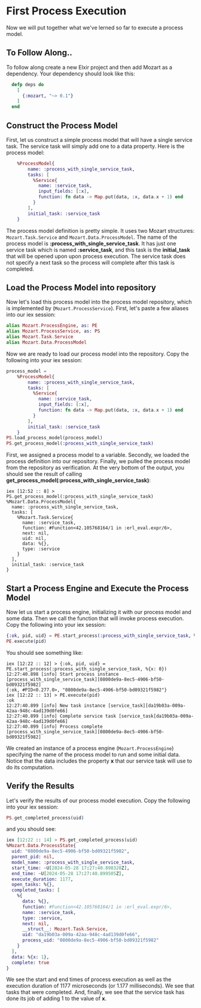 # First Process Execution

Now we will put together what we've lerned so far to execute a process model. 

## To Follow Along..

To follow along create a new Elxir project and then add Mozart as a dependency. Your dependency should look like this:

```elixir
  defp deps do
    [
      {:mozart, "~> 0.1"}
    ]
  end
```

## Construct the Process Model

First, let us construct a simple process model that will have a single service task. The service task will simply add one to a data property. Here is the process model:

```elixir
    %ProcessModel{
        name: :process_with_single_service_task,
        tasks: [
          %Service{
            name: :service_task,
            input_fields: [:x],
            function: fn data -> Map.put(data, :x, data.x + 1) end
          }
        ],
        initial_task: :service_task
    }
```

The process model definition is pretty simple. It uses two Mozart structures: `Mozart.Task.Service` and `Mozart.Data.ProcessModel`. The name of the process model is **:process_with_single_service_task**. It has just one service task which is named **:service_task**, and this task is the **initial_task** that will be opened upon upon process execution. The service task does not specify a next task so the process will complete after this task is completed.

## Load the Process Model into repository

Now let's load this process model into the process model repository, which is implemented by (`Mozart.ProcessService`). First, let's paste a few aliases into our iex session:

```elixir
alias Mozart.ProcessEngine, as: PE
alias Mozart.ProcessService, as: PS
alias Mozart.Task.Service
alias Mozart.Data.ProcessModel

```

Now we are ready to load our process model into the repository. Copy the following into your iex session:

```elixir
process_model = 
    %ProcessModel{
        name: :process_with_single_service_task,
        tasks: [
          %Service{
            name: :service_task,
            input_fields: [:x],
            function: fn data -> Map.put(data, :x, data.x + 1) end
          }
        ],
        initial_task: :service_task
    }
PS.load_process_model(process_model)
PS.get_process_model(:process_with_single_service_task)

```

First, we assigned a process model to a variable.
Secondly, we loaded the process definition into our repository.
Finally, we pulled the process model from the repository as verification. At the very bottom of the output, you should see the result of calling **get_process_model(:process_with_single_service_task)**:


```
iex [12:52 :: 8] > PS.get_process_model(:process_with_single_service_task)
%Mozart.Data.ProcessModel{
  name: :process_with_single_service_task,
  tasks: [
    %Mozart.Task.Service{
      name: :service_task,
      function: #Function<42.105768164/1 in :erl_eval.expr/6>,
      next: nil,
      uid: nil,
      data: %{},
      type: :service
    }
  ],
  initial_task: :service_task
}
```

## Start a Process Engine and Execute the Process Model

Now let us start a process engine, initializing it with our process model and some data. Then we call the function that will invoke process execution. Copy the following into your iex session:

```elixir
{:ok, pid, uid} = PE.start_process(:process_with_single_service_task, %{x: 0})
PE.execute(pid)

```

You should see something like:

```
iex [12:22 :: 12] > {:ok, pid, uid} = PE.start_process(:process_with_single_service_task, %{x: 0})
12:27:40.898 [info] Start process instance [process_with_single_service_task][0800de9a-8ec5-4906-bf50-bd09321f5982]
{:ok, #PID<0.277.0>, "0800de9a-8ec5-4906-bf50-bd09321f5982"}
iex [12:22 :: 13] > PE.execute(pid)
:ok
12:27:40.899 [info] New task instance [service_task][da19b03a-009a-42aa-948c-4ad139d0fe66]
12:27:40.899 [info] Complete service task [service_task[da19b03a-009a-42aa-948c-4ad139d0fe66]
12:27:40.899 [info] Process complete [process_with_single_service_task][0800de9a-8ec5-4906-bf50-bd09321f5982]
```

We created an instance of a process engine (`Mozart.ProcessEngine`) specifying the name of the process model to run and some initial data. Notice that the data includes the property **x** that our service task will use to do its computation.

## Verify the Results

Let's verify the results of our process model execution. Copy the following into your iex session:

```elixir
PS.get_completed_process(uid)

```

and you should see:

```elixir
iex [12:22 :: 14] > PS.get_completed_process(uid)
%Mozart.Data.ProcessState{
  uid: "0800de9a-8ec5-4906-bf50-bd09321f5982",
  parent_pid: nil,
  model_name: :process_with_single_service_task,
  start_time: ~U[2024-05-28 17:27:40.898328Z],
  end_time: ~U[2024-05-28 17:27:40.899505Z],
  execute_duration: 1177,
  open_tasks: %{},
  completed_tasks: [
    %{
      data: %{},
      function: #Function<42.105768164/1 in :erl_eval.expr/6>,
      name: :service_task,
      type: :service,
      next: nil,
      __struct__: Mozart.Task.Service,
      uid: "da19b03a-009a-42aa-948c-4ad139d0fe66",
      process_uid: "0800de9a-8ec5-4906-bf50-bd09321f5982"
    }
  ],
  data: %{x: 1},
  complete: true
}
```

We see the start and end times of process execution as well as the execution duration of 1177 microseconds (or 1.177 milliseconds). We see that tasks that were completed. And, finally, we see that the service task has done its job of adding 1 to the value of **x**.

